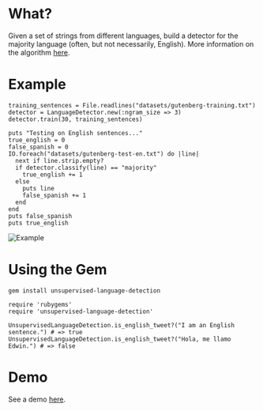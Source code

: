 # What?
Given a set of strings from different languages, build a detector for the majority language (often, but not necessarily, English). More information on the algorithm [here](http://blog.echen.me/2011/05/01/unsupervised-language-detection-algorithms/).

# Example

	training_sentences = File.readlines("datasets/gutenberg-training.txt")
	detector = LanguageDetector.new(:ngram_size => 3)
	detector.train(30, training_sentences)

	puts "Testing on English sentences..."
	true_english = 0
	false_spanish = 0
	IO.foreach("datasets/gutenberg-test-en.txt") do |line|
	  next if line.strip.empty?
	  if detector.classify(line) == "majority"
	    true_english += 1
	  else
	    puts line
	    false_spanish += 1    
	  end
	end
	puts false_spanish
	puts true_english
	
![Example](https://img.skitch.com/20110303-qfrnb8gstgheh4xech4iutfskd.jpg)

# Using the Gem

	gem install unsupervised-language-detection
	
	require 'rubygems'
	require 'unsupervised-language-detection'
	
	UnsupervisedLanguageDetection.is_english_tweet?("I am an English sentence.") # => true
	UnsupervisedLanguageDetection.is_english_tweet?("Hola, me llamo Edwin.") # => false
	
# Demo
See a demo [here](http://babel-fett.heroku.com).